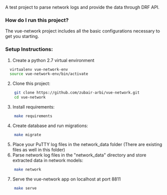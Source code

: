 A test project to parse network logs and provide the data through DRF API.

### How do I run this project?

The vue-network project includes all the basic configurations necessary to get you starting.

### Setup Instructions:

1. Create a python 2.7 virtual environment

```bash
  virtualenv vue-network-env
  source vue-network-env/bin/activate
```
2. Clone this project:

```bash
    git clone https://github.com/zubair-arbi/vue-network.git
    cd vue-network
```
3. Install requirements:

```bash
    make requirements
```
4. Create database and run migrations:

```bash
    make migrate
```
5. Place your PuTTY log files in the network_data folder (There are existing files as well in this folder)
6. Parse network log files in the "network_data" directory and store extracted data in network models:

```bash
    make network
```
7. Serve the vue-network app on localhost at port 8811

```bash
    make serve
```
